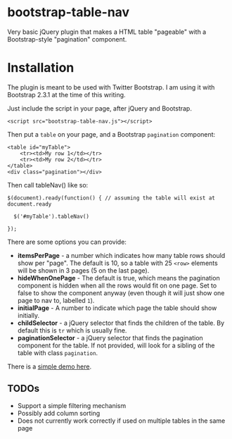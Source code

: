 bootstrap-table-nav
===================

Very basic jQuery plugin that makes a HTML table "pageable" with a Bootstrap-style "pagination" component.

# Installation

The plugin is meant to be used with Twitter Bootstrap. I am using it with Bootstrap 2.3.1 at the time of this writing.

Just include the script in your page, after jQuery and Bootstrap.

```
<script src="bootstrap-table-nav.js"></script>
```

Then put a `table` on your page, and a Bootstrap `pagination` component:
```
<table id="myTable">
	<tr><td>My row 1</td></tr>
	<tr><td>My row 2</td></tr>
</table>
<div class="pagination"></div>
```

Then call tableNav() like so:
```
$(document).ready(function() { // assuming the table will exist at document.ready

  $('#myTable').tableNav()

});
```

There are some options you can provide:
* **itemsPerPage** - a number which indicates how many table rows should show per "page". The default is 10, so a table with 25 `<row>` elements will be shown in 3 pages (5 on the last page).
* **hideWhenOnePage** - The default is true, which means the pagination component is hidden when all the rows would fit on one page. Set to false to show the component anyway (even though it will just show one page to nav to, labelled `1`).
* **initialPage** - A number to indicate which page the table should show initially.
* **childSelector** - a jQuery selector that finds the children of the table. By default this is `tr` which is usually fine.
* **paginationSelector** - a jQuery selector that finds the pagination component for the table. If not provided, will look for a sibling of the table with class `pagination`.

There is a [simple demo here](demo/1-simple.html).

## TODOs

* Support a simple filtering mechanism
* Possibly add column sorting
* Does not currently work correctly if used on multiple tables in the same page
